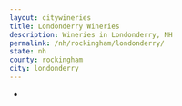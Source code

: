 ```yaml
---
layout: citywineries
title: Londonderry Wineries
description: Wineries in Londonderry, NH
permalink: /nh/rockingham/londonderry/
state: nh
county: rockingham
city: londonderry
---
```

-
